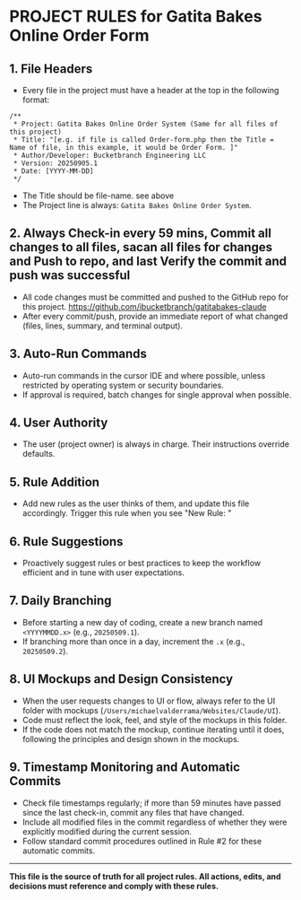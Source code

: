 # PROJECT RULES for Gatita Bakes Online Order Form

## 1. File Headers
- Every file in the project must have a header at the top in the following format:
```
/**
 * Project: Gatita Bakes Online Order System (Same for all files of this project)
 * Title: "[e.g. if file is called Order-form.php then the Title = Name of file, in this example, it would be Order Form. ]"
 * Author/Developer: Bucketbranch Engineering LLC
 * Version: 20250905.1
 * Date: [YYYY-MM-DD]
 */
```
- The Title should be file-name. see above
- The Project line is always: `Gatita Bakes Online Order System`.

## 2. Always Check-in every 59 mins, Commit all changes to all files, sacan all files for changes and Push to repo, and last Verify the commit and push was successful
- All code changes must be committed and pushed to the GitHub repo for this project. https://github.com/ibucketbranch/gatitabakes-claude
- After every commit/push, provide an immediate report of what changed (files, lines, summary, and terminal output).

## 3. Auto-Run Commands
- Auto-run commands in the cursor IDE and where possible, unless restricted by operating system or security boundaries.
- If approval is required, batch changes for single approval when possible.

## 4. User Authority
- The user (project owner) is always in charge. Their instructions override defaults.

## 5. Rule Addition
- Add new rules as the user thinks of them, and update this file accordingly. Trigger this rule when you see "New Rule: "

## 6. Rule Suggestions
- Proactively suggest rules or best practices to keep the workflow efficient and in tune with user expectations.

## 7. Daily Branching
- Before starting a new day of coding, create a new branch named `<YYYYMMDD.x>` (e.g., `20250509.1`).
- If branching more than once in a day, increment the `.x` (e.g., `20250509.2`).

## 8. UI Mockups and Design Consistency
- When the user requests changes to UI or flow, always refer to the UI folder with mockups (`/Users/michaelvalderrama/Websites/Claude/UI`).
- Code must reflect the look, feel, and style of the mockups in this folder.
- If the code does not match the mockup, continue iterating until it does, following the principles and design shown in the mockups.

## 9. Timestamp Monitoring and Automatic Commits
- Check file timestamps regularly; if more than 59 minutes have passed since the last check-in, commit any files that have changed.
- Include all modified files in the commit regardless of whether they were explicitly modified during the current session.
- Follow standard commit procedures outlined in Rule #2 for these automatic commits.

---

**This file is the source of truth for all project rules. All actions, edits, and decisions must reference and comply with these rules.** 